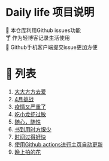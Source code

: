 # Daily life 项目说明
:briefcase: 本仓库利用Github issues功能
<br>
:cocktail: 作为轻博客记录生活使用
<br>
:beer: Github手机客户端提交issue更加方便

# 📝 列表

<!-- issueTable -->

1. [大大方方去爱](https://github.com/ozawa8/dailylife/issues/14) 
2. [4月挑战](https://github.com/ozawa8/dailylife/issues/13) 
3. [疫情又严重了](https://github.com/ozawa8/dailylife/issues/12) 
4. [吃小龙虾过敏](https://github.com/ozawa8/dailylife/issues/10) 
5. [随心，随性](https://github.com/ozawa8/dailylife/issues/9) 
6. [书到用时方恨少](https://github.com/ozawa8/dailylife/issues/7) 
7. [时间过得好快](https://github.com/ozawa8/dailylife/issues/6) 
8. [使用Github actions进行主页自动更新](https://github.com/ozawa8/dailylife/issues/3) 
9. [晚上拍的花](https://github.com/ozawa8/dailylife/issues/1) 
<!-- issueTable -->
